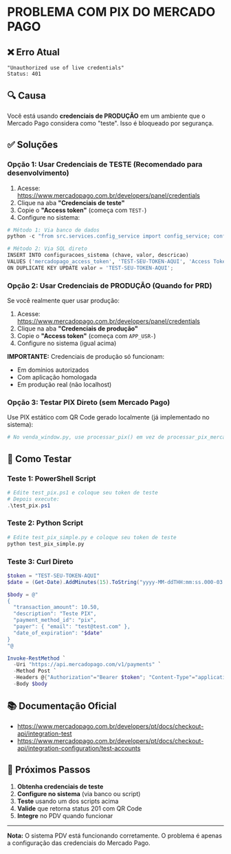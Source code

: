 # PROBLEMA COM PIX DO MERCADO PAGO

## ❌ Erro Atual
```
"Unauthorized use of live credentials"
Status: 401
```

## 🔍 Causa
Você está usando **credenciais de PRODUÇÃO** em um ambiente que o Mercado Pago considera como "teste". Isso é bloqueado por segurança.

## ✅ Soluções

### Opção 1: Usar Credenciais de TESTE (Recomendado para desenvolvimento)

1. Acesse: https://www.mercadopago.com.br/developers/panel/credentials
2. Clique na aba **"Credenciais de teste"**
3. Copie o **"Access token"** (começa com `TEST-`)
4. Configure no sistema:

```python
# Método 1: Via banco de dados
python -c "from src.services.config_service import config_service; config_service.set_mercadopago_access_token('TEST-SEU-TOKEN-AQUI')"

# Método 2: Via SQL direto
INSERT INTO configuracoes_sistema (chave, valor, descricao)
VALUES ('mercadopago_access_token', 'TEST-SEU-TOKEN-AQUI', 'Access Token Mercado Pago')
ON DUPLICATE KEY UPDATE valor = 'TEST-SEU-TOKEN-AQUI';
```

### Opção 2: Usar Credenciais de PRODUÇÃO (Quando for PRD)

Se você realmente quer usar produção:

1. Acesse: https://www.mercadopago.com.br/developers/panel/credentials
2. Clique na aba **"Credenciais de produção"**
3. Copie o **"Access token"** (começa com `APP_USR-`)
4. Configure no sistema (igual acima)

**IMPORTANTE:** Credenciais de produção só funcionam:
- Em domínios autorizados
- Com aplicação homologada
- Em produção real (não localhost)

### Opção 3: Testar PIX Direto (sem Mercado Pago)

Use PIX estático com QR Code gerado localmente (já implementado no sistema):

```python
# No venda_window.py, use processar_pix() em vez de processar_pix_mercado_pago()
```

## 🧪 Como Testar

### Teste 1: PowerShell Script
```powershell
# Edite test_pix.ps1 e coloque seu token de teste
# Depois execute:
.\test_pix.ps1
```

### Teste 2: Python Script
```bash
# Edite test_pix_simple.py e coloque seu token de teste
python test_pix_simple.py
```

### Teste 3: Curl Direto
```powershell
$token = "TEST-SEU-TOKEN-AQUI"
$date = (Get-Date).AddMinutes(15).ToString("yyyy-MM-ddTHH:mm:ss.000-03:00")

$body = @"
{
  "transaction_amount": 10.50,
  "description": "Teste PIX",
  "payment_method_id": "pix",
  "payer": { "email": "test@test.com" },
  "date_of_expiration": "$date"
}
"@

Invoke-RestMethod `
  -Uri "https://api.mercadopago.com/v1/payments" `
  -Method Post `
  -Headers @{"Authorization"="Bearer $token"; "Content-Type"="application/json"} `
  -Body $body
```

## 📚 Documentação Oficial
- https://www.mercadopago.com.br/developers/pt/docs/checkout-api/integration-test
- https://www.mercadopago.com.br/developers/pt/docs/checkout-api/integration-configuration/test-accounts

## 🎯 Próximos Passos

1. **Obtenha credenciais de teste**
2. **Configure no sistema** (via banco ou script)
3. **Teste** usando um dos scripts acima
4. **Valide** que retorna status 201 com QR Code
5. **Integre** no PDV quando funcionar

---

**Nota:** O sistema PDV está funcionando corretamente. O problema é apenas a configuração das credenciais do Mercado Pago.
